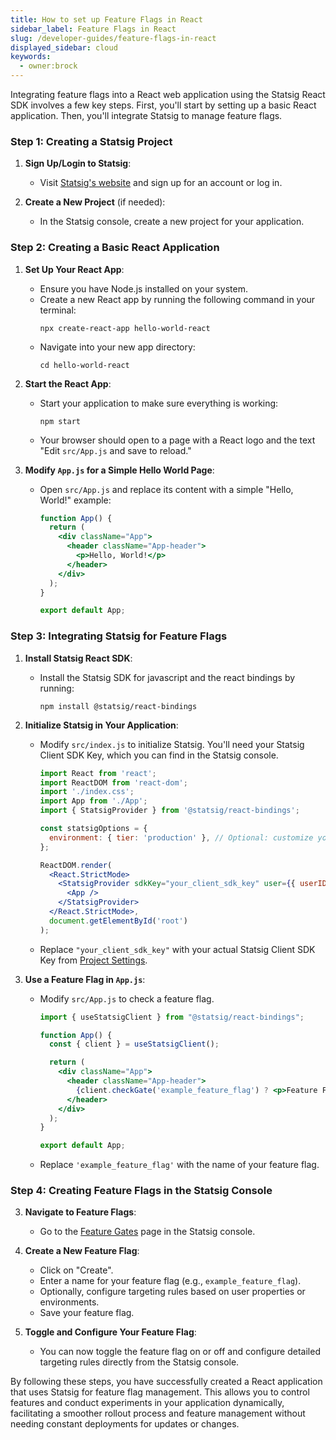 ```yaml
---
title: How to set up Feature Flags in React
sidebar_label: Feature Flags in React
slug: /developer-guides/feature-flags-in-react
displayed_sidebar: cloud
keywords:
  - owner:brock
---
```


Integrating feature flags into a React web application using the Statsig React SDK involves a few key steps. First, you'll start by setting up a basic React application. Then, you'll integrate Statsig to manage feature flags.

### Step 1: Creating a Statsig Project
1. **Sign Up/Login to Statsig**:
   - Visit [Statsig's website](https://www.statsig.com/) and sign up for an account or log in.

2. **Create a New Project** (if needed):
   - In the Statsig console, create a new project for your application.

### Step 2: Creating a Basic React Application

1. **Set Up Your React App**:
   - Ensure you have Node.js installed on your system.
   - Create a new React app by running the following command in your terminal:
     ```
     npx create-react-app hello-world-react
     ```
   - Navigate into your new app directory:
     ```
     cd hello-world-react
     ```

2. **Start the React App**:
   - Start your application to make sure everything is working:
     ```
     npm start
     ```
   - Your browser should open to a page with a React logo and the text "Edit `src/App.js` and save to reload."

3. **Modify `App.js` for a Simple Hello World Page**:
   - Open `src/App.js` and replace its content with a simple "Hello, World!" example:
     ```jsx
     function App() {
       return (
         <div className="App">
           <header className="App-header">
             <p>Hello, World!</p>
           </header>
         </div>
       );
     }

     export default App;
     ```

### Step 3: Integrating Statsig for Feature Flags

1. **Install Statsig React SDK**:
   - Install the Statsig SDK for javascript and the react bindings by running:
     ```
     npm install @statsig/react-bindings
     ```

2. **Initialize Statsig in Your Application**:
   - Modify `src/index.js` to initialize Statsig. You'll need your Statsig Client SDK Key, which you can find in the Statsig console.
     ```jsx
     import React from 'react';
     import ReactDOM from 'react-dom';
     import './index.css';
     import App from './App';
     import { StatsigProvider } from '@statsig/react-bindings';

     const statsigOptions = {
       environment: { tier: 'production' }, // Optional: customize your environment
     };

     ReactDOM.render(
       <React.StrictMode>
         <StatsigProvider sdkKey="your_client_sdk_key" user={{ userID: 'unique_user_id' }} options={statsigOptions}>
           <App />
         </StatsigProvider>
       </React.StrictMode>,
       document.getElementById('root')
     );

     ```
   - Replace `"your_client_sdk_key"` with your actual Statsig Client SDK Key from [Project Settings](https://console.statsig.com/api_keys).

3. **Use a Feature Flag in `App.js`**:
   - Modify `src/App.js` to check a feature flag.
     ```jsx
     import { useStatsigClient } from "@statsig/react-bindings";

     function App() {
       const { client } = useStatsigClient();

       return (
         <div className="App">
           <header className="App-header">
             {client.checkGate('example_feature_flag') ? <p>Feature Flag is enabled!</p> : <p>Hello, World!</p>}
           </header>
         </div>
       );
     }

     export default App;
     ```
   - Replace `'example_feature_flag'` with the name of your feature flag.

### Step 4: Creating Feature Flags in the Statsig Console
3. **Navigate to Feature Flags**:
   - Go to the [Feature Gates](https://console.statsig.com/gates) page in the Statsig console.

4. **Create a New Feature Flag**:
   - Click on "Create".
   - Enter a name for your feature flag (e.g., `example_feature_flag`).
   - Optionally, configure targeting rules based on user properties or environments.
   - Save your feature flag.

5. **Toggle and Configure Your Feature Flag**:
   - You can now toggle the feature flag on or off and configure detailed targeting rules directly from the Statsig console.

By following these steps, you have successfully created a React application that uses Statsig for feature flag management. This allows you to control features and conduct experiments in your application dynamically, facilitating a smoother rollout process and feature management without needing constant deployments for updates or changes.
